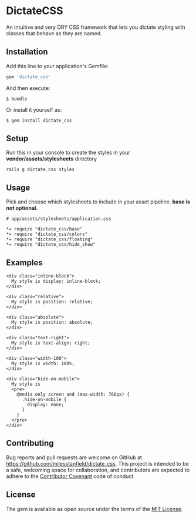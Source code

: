 # DictateCSS

An intuitive and very DRY CSS framework that lets you dictate styling with classes that behave as they are named.


## Installation

Add this line to your application's Gemfile:

```ruby
gem 'dictate_css'
```

And then execute:

    $ bundle

Or install it yourself as:

    $ gem install dictate_css

## Setup

Run this in your console to create the styles in your **vendor/assets/stylesheets** directory

```
rails g dictate_css styles
```

## Usage

Pick and choose which stylesheets to include in your asset pipeline. **base is not optional.**

```
# app/assets/stylesheets/application.css

*= require "dictate_css/base"
*= require "dictate_css/colors"
*= require "dictate_css/floating"
*= require "dictate_css/hide_show"
```

## Examples

```
<div class="inline-block">
  My style is display: inline-block;
</div>

<div class="relative">
  My style is position: relative;
</div>

<div class="absolute">
  My style is position: absolute;
</div>

<div class="text-right">
  My style is text-align: right;
</div>

<div class="width-100">
  My style is width: 100%;
</div>

<div class="hide-on-mobile">
  My style is
  <pre>
    @media only screen and (max-width: 768px) {
      .hide-on-mobile {
        display: none;
      }
    }
  </pre>
</div>
```

## Contributing

Bug reports and pull requests are welcome on GitHub at https://github.com/milesstanfield/dictate_css. This project is intended to be a safe, welcoming space for collaboration, and contributors are expected to adhere to the [Contributor Covenant](contributor-covenant.org) code of conduct.


## License

The gem is available as open source under the terms of the [MIT License](http://opensource.org/licenses/MIT).


